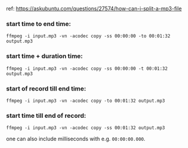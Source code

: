 ref: https://askubuntu.com/questions/27574/how-can-i-split-a-mp3-file

### start time to end time:

    ffmpeg -i input.mp3 -vn -acodec copy -ss 00:00:00 -to 00:01:32 output.mp3

### start time + duration time:

    ffmpeg -i input.mp3 -vn -acodec copy -ss 00:00:00 -t 00:01:32 output.mp3

### start of record till end time:

    ffmpeg -i input.mp3 -vn -acodec copy -to 00:01:32 output.mp3

### start time till end of record:

    ffmpeg -i input.mp3 -vn -acodec copy -ss 00:01:32 output.mp3

one can also include milliseconds with e.g. `00:00:00.000`.
